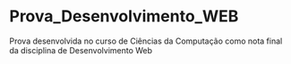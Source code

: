 # Prova_Desenvolvimento_WEB
 Prova desenvolvida no curso de Ciências da Computação como nota final da disciplina de Desenvolvimento Web
